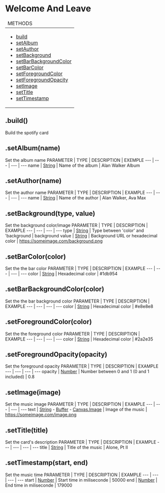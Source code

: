 # Welcome And Leave

<table>
  <thead>
    <tr>
      <td>METHODS</td>
    </tr>
  </thead>
  <tbody>
  <tr><td width=100% valign=top>

  * [build](#build)
  * [setAlbum](#set-album)
  * [setAuthor](#set-author)
  * [setBackground](#set-background)
  * [setBarBackgroundColor](#set-bar-background-color)
  * [setBarColor](#set-bar-color)
  * [setForegroundColor](#set-foreground-color)
  * [setForegroundOpacity](#set-foreground-opacity)
  * [setImage](#set-image)
  * [setTitle](#set-title)
  * [setTimestamp](#set-timestamp)
  
  </td></tr>
  </tbody>
</table>

<h2 id="build">.build()</h2>

Build the spotify card

<h2 id="set-album">.setAlbum(name)</h2>

Set the album name
PARAMETER | TYPE | DESCRIPTION | EXEMPLE
--- | --- | --- | ---
name | [String](https://developer.mozilla.org/en-US/docs/Web/JavaScript/Reference/Global_Objects/String) | Name of the album | Alan Walker Album

<h2 id="set-author">.setAuthor(name)</h2>

Set the author name
PARAMETER | TYPE | DESCRIPTION | EXAMPLE
--- | --- | --- | ---
name | [String](https://developer.mozilla.org/en-US/docs/Web/JavaScript/Reference/Global_Objects/String) | Name of the author | Alan Walker, Ava Max

<h2 id="set-background">.setBackground(type, value)</h2>

Set the background color/image
PARAMETER | TYPE | DESCRIPTION | EXAMPLE
--- | --- | --- | ---
type | [String](https://developer.mozilla.org/en-US/docs/Web/JavaScript/Reference/Global_Objects/String) | Type between 'color' and 'background | background
value | [String](https://developer.mozilla.org/en-US/docs/Web/JavaScript/Reference/Global_Objects/String) | Background URL or hexadecimal color | https://someimage.com/background.png

<h2 id="set-bar-color">.setBarColor(color)</h2>

Set the the bar color
PARAMETER | TYPE | DESCRIPTION | EXAMPLE
--- | --- | --- | ---
color | [String](https://developer.mozilla.org/en-US/docs/Web/JavaScript/Reference/Global_Objects/String) | Hexadecimal color | #1db954

<h2 id="set-bar-background-color">.setBarBackgroundColor(color)</h2>

Set the the bar background color
PARAMETER | TYPE | DESCRIPTION | EXAMPLE
--- | --- | --- | ---
color | [String](https://developer.mozilla.org/en-US/docs/Web/JavaScript/Reference/Global_Objects/String) | Hexadecimal color | #e8e8e8

<h2 id="set-foreground-color">.setForegroundColor(color)</h2>

Set the the foreground color
PARAMETER | TYPE | DESCRIPTION | EXAMPLE
--- | --- | --- | ---
color | [String](https://developer.mozilla.org/en-US/docs/Web/JavaScript/Reference/Global_Objects/String) | Hexadecimal color | #2a2e35

<h2 id="set-foreground-opacity">.setForegroundOpacity(opacity)</h2>

Set the foreground opacity
PARAMETER | TYPE | DESCRIPTION | EXAMPLE
--- | --- | --- | ---
opacity | [Number](https://developer.mozilla.org/en-US/docs/Web/JavaScript/Reference/Global_Objects/Number) | Number between 0 and 1 (0 and 1 included) | 0.8

<h2 id="set-image">.setImage(image)</h2>

Set the music image
PARAMETER | TYPE | DESCRIPTION | EXAMPLE
--- | --- | --- | ---
text | [String](https://developer.mozilla.org/en-US/docs/Web/JavaScript/Reference/Global_Objects/String) - [Buffer](https://developer.mozilla.org/en-US/docs/Glossary/buffer) - [Canvas.Image](https://www.tabnine.com/code/javascript/functions/canvas/loadImage) | Image of the music | https://someimage.com/image.png

<h2 id="set-title">.setTitle(title)</h2>

Set the card's description
PARAMETER | TYPE | DESCRIPTION | EXAMPLE
--- | --- | --- | ---
title | [String](https://developer.mozilla.org/en-US/docs/Web/JavaScript/Reference/Global_Objects/String) | Title of the music | Alone, Pt II

<h2 id="set-timestamp">.setTimestamp(start, end)</h2>

Set the music time
PARAMETER | TYPE | DESCRIPTION | EXAMPLE
--- | --- | --- | ---
start | [Number](https://developer.mozilla.org/en-US/docs/Web/JavaScript/Reference/Global_Objects/Number) | Start time in miliseconde | 50000
end | [Number](https://developer.mozilla.org/en-US/docs/Web/JavaScript/Reference/Global_Objects/Number) | End time in miliseconde | 179000